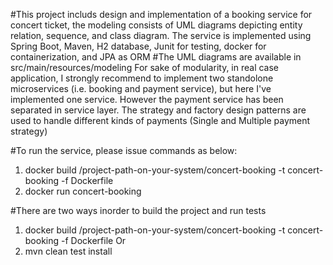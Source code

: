 #This project includs design and implementation of a booking service for concert ticket, the modeling consists of UML diagrams depicting entity relation, sequence, and class diagram. The service is implemented using Spring Boot, Maven, H2 database, Junit for testing, docker for containerization, and JPA as ORM
#The UML diagrams are available in src/main/resources/modeling
For sake of modularity, in real case application, I strongly recommend to implement two standolone microservices (i.e. booking and payment service), but here I've implemented one service. However the payment service has been separated in service layer. The strategy and factory design patterns are used to handle different kinds of payments (Single and Multiple payment strategy)

#To run the service, please issue commands as below:
1. docker build /project-path-on-your-system/concert-booking -t concert-booking -f Dockerfile 
2. docker run concert-booking

#There are two ways inorder to build the project and run tests
1. docker build /project-path-on-your-system/concert-booking -t concert-booking -f Dockerfile 
Or
2. mvn clean test install

